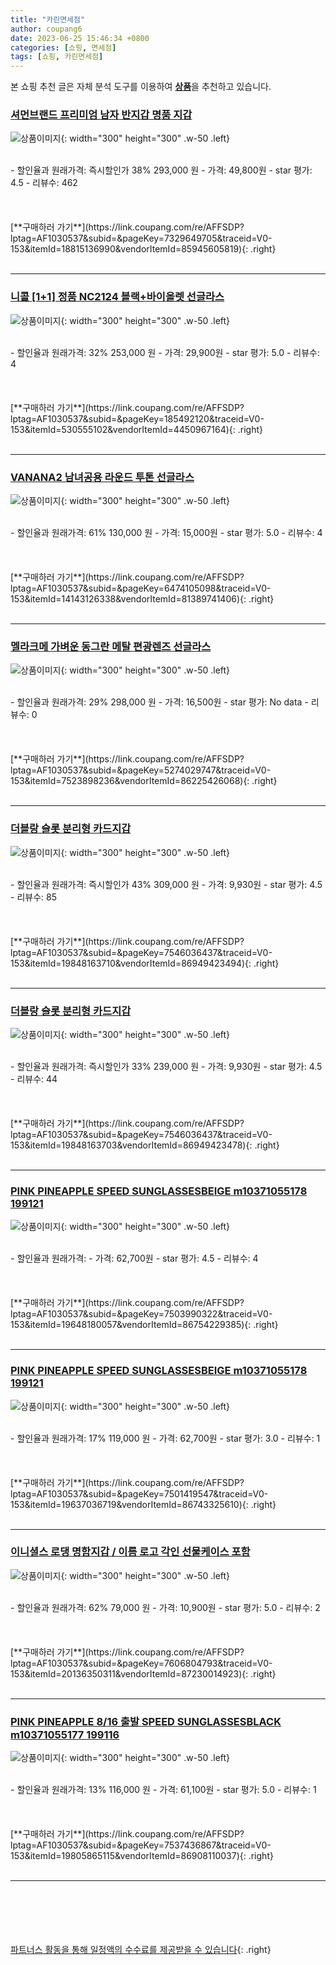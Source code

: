 ```yaml
---
title: "카린면세점"
author: coupang6
date: 2023-06-25 15:46:34 +0800
categories: [쇼핑, 면세점]
tags: [쇼핑, 카린면세점]
---
```


본 쇼핑 추천 글은 자체 분석 도구를 이용하여 [**상품**](https://link.coupang.com/a/bao1ui)을 추천하고 있습니다.

### [셔먼브랜드 프리미엄 남자 반지갑 명품 지갑](https://link.coupang.com/re/AFFSDP?lptag=AF1030537&subid=&pageKey=7329649705&traceid=V0-153&itemId=18815136990&vendorItemId=85945605819)

![상품이미지](https://thumbnail7.coupangcdn.com/thumbnails/remote/230x230ex/image/vendor_inventory/a080/e308dbc46c471e9decc999bdcbba1d0aa150d234f8e88af8b017f4d8849a.jpg){: width="300" height="300" .w-50 .left}


<br>
- 할인율과 원래가격: 즉시할인가 38%  293,000   원
- 가격: 49,800원
- star 평가: 4.5
- 리뷰수: 462
<br>
<br>
<br>
<br>
[**구매하러 가기**](https://link.coupang.com/re/AFFSDP?lptag=AF1030537&subid=&pageKey=7329649705&traceid=V0-153&itemId=18815136990&vendorItemId=85945605819){: .right}
<br>
<br>

---

### [니콜 [1+1] 정품 NC2124 블랙+바이올렛 선글라스](https://link.coupang.com/re/AFFSDP?lptag=AF1030537&subid=&pageKey=185492120&traceid=V0-153&itemId=530555102&vendorItemId=4450967164)

![상품이미지](https://thumbnail9.coupangcdn.com/thumbnails/remote/230x230ex/image/operator/530555102/ca1e89db-d398-dd0c-3a9b-ed020c5f5270.jpg){: width="300" height="300" .w-50 .left}


<br>
- 할인율과 원래가격: 32%  253,000   원
- 가격: 29,900원
- star 평가: 5.0
- 리뷰수: 4
<br>
<br>
<br>
<br>
[**구매하러 가기**](https://link.coupang.com/re/AFFSDP?lptag=AF1030537&subid=&pageKey=185492120&traceid=V0-153&itemId=530555102&vendorItemId=4450967164){: .right}
<br>
<br>

---

### [VANANA2 남녀공용 라운드 투톤 선글라스](https://link.coupang.com/re/AFFSDP?lptag=AF1030537&subid=&pageKey=6474105098&traceid=V0-153&itemId=14143126338&vendorItemId=81389741406)

![상품이미지](https://thumbnail9.coupangcdn.com/thumbnails/remote/230x230ex/image/vendor_inventory/90e7/ab7df2caa653b57e6d8ac3737584fe5d1921ef9e9192f18b1cd31da26ea0.jpg){: width="300" height="300" .w-50 .left}


<br>
- 할인율과 원래가격: 61%  130,000   원
- 가격: 15,000원
- star 평가: 5.0
- 리뷰수: 4
<br>
<br>
<br>
<br>
[**구매하러 가기**](https://link.coupang.com/re/AFFSDP?lptag=AF1030537&subid=&pageKey=6474105098&traceid=V0-153&itemId=14143126338&vendorItemId=81389741406){: .right}
<br>
<br>

---

### [멜라크메 가벼운 동그란 메탈 편광렌즈 선글라스](https://link.coupang.com/re/AFFSDP?lptag=AF1030537&subid=&pageKey=5274029747&traceid=V0-153&itemId=7523898236&vendorItemId=86225426068)

![상품이미지](https://thumbnail6.coupangcdn.com/thumbnails/remote/230x230ex/image/rs_quotation_api/gmafzrfz/26bf636a67954d55bf9607b8c28bedc4.jpg){: width="300" height="300" .w-50 .left}


<br>
- 할인율과 원래가격: 29%  298,000   원
- 가격: 16,500원
- star 평가: No data
- 리뷰수: 0
<br>
<br>
<br>
<br>
[**구매하러 가기**](https://link.coupang.com/re/AFFSDP?lptag=AF1030537&subid=&pageKey=5274029747&traceid=V0-153&itemId=7523898236&vendorItemId=86225426068){: .right}
<br>
<br>

---

### [더블랑 슬롯 분리형 카드지갑](https://link.coupang.com/re/AFFSDP?lptag=AF1030537&subid=&pageKey=7546036437&traceid=V0-153&itemId=19848163710&vendorItemId=86949423494)

![상품이미지](https://thumbnail10.coupangcdn.com/thumbnails/remote/230x230ex/image/vendor_inventory/b0b3/55e9ea802d2f3303b5209f7e47deaf7398b288c433ee0f462a2c22ab5438.jpg){: width="300" height="300" .w-50 .left}


<br>
- 할인율과 원래가격: 즉시할인가 43%  309,000   원
- 가격: 9,930원
- star 평가: 4.5
- 리뷰수: 85
<br>
<br>
<br>
<br>
[**구매하러 가기**](https://link.coupang.com/re/AFFSDP?lptag=AF1030537&subid=&pageKey=7546036437&traceid=V0-153&itemId=19848163710&vendorItemId=86949423494){: .right}
<br>
<br>

---

### [더블랑 슬롯 분리형 카드지갑](https://link.coupang.com/re/AFFSDP?lptag=AF1030537&subid=&pageKey=7546036437&traceid=V0-153&itemId=19848163703&vendorItemId=86949423478)

![상품이미지](https://thumbnail10.coupangcdn.com/thumbnails/remote/230x230ex/image/vendor_inventory/fb19/f3d4429d740160efa0d0396be8ddea0fb0ed6da708118a2bc586b48a0b9d.jpg){: width="300" height="300" .w-50 .left}


<br>
- 할인율과 원래가격: 즉시할인가 33%  239,000   원
- 가격: 9,930원
- star 평가: 4.5
- 리뷰수: 44
<br>
<br>
<br>
<br>
[**구매하러 가기**](https://link.coupang.com/re/AFFSDP?lptag=AF1030537&subid=&pageKey=7546036437&traceid=V0-153&itemId=19848163703&vendorItemId=86949423478){: .right}
<br>
<br>

---

### [PINK PINEAPPLE SPEED SUNGLASSESBEIGE m10371055178 199121](https://link.coupang.com/re/AFFSDP?lptag=AF1030537&subid=&pageKey=7503990322&traceid=V0-153&itemId=19648180057&vendorItemId=86754229385)

![상품이미지](https://thumbnail6.coupangcdn.com/thumbnails/remote/230x230ex/image/vendor_inventory/cde7/533625cf1ffbd67cb351605692fa43da2301404bde4b485e40e11873a3e5.jpg){: width="300" height="300" .w-50 .left}


<br>
- 할인율과 원래가격: 
- 가격: 62,700원
- star 평가: 4.5
- 리뷰수: 4
<br>
<br>
<br>
<br>
[**구매하러 가기**](https://link.coupang.com/re/AFFSDP?lptag=AF1030537&subid=&pageKey=7503990322&traceid=V0-153&itemId=19648180057&vendorItemId=86754229385){: .right}
<br>
<br>

---

### [PINK PINEAPPLE SPEED SUNGLASSESBEIGE m10371055178 199121](https://link.coupang.com/re/AFFSDP?lptag=AF1030537&subid=&pageKey=7501419547&traceid=V0-153&itemId=19637036719&vendorItemId=86743325610)

![상품이미지](https://thumbnail6.coupangcdn.com/thumbnails/remote/230x230ex/image/vendor_inventory/cde7/533625cf1ffbd67cb351605692fa43da2301404bde4b485e40e11873a3e5.jpg){: width="300" height="300" .w-50 .left}


<br>
- 할인율과 원래가격: 17%  119,000   원
- 가격: 62,700원
- star 평가: 3.0
- 리뷰수: 1
<br>
<br>
<br>
<br>
[**구매하러 가기**](https://link.coupang.com/re/AFFSDP?lptag=AF1030537&subid=&pageKey=7501419547&traceid=V0-153&itemId=19637036719&vendorItemId=86743325610){: .right}
<br>
<br>

---

### [이니셜스 로댕 명함지갑 / 이름 로고 각인 선물케이스 포함](https://link.coupang.com/re/AFFSDP?lptag=AF1030537&subid=&pageKey=7606804793&traceid=V0-153&itemId=20136350311&vendorItemId=87230014923)

![상품이미지](https://thumbnail7.coupangcdn.com/thumbnails/remote/230x230ex/image/vendor_inventory/38c8/56c5d5da6901c028dcd42eceefcd16295a9b00a78b15283fc51589e9097e.jpg){: width="300" height="300" .w-50 .left}


<br>
- 할인율과 원래가격: 62%  79,000   원
- 가격: 10,900원
- star 평가: 5.0
- 리뷰수: 2
<br>
<br>
<br>
<br>
[**구매하러 가기**](https://link.coupang.com/re/AFFSDP?lptag=AF1030537&subid=&pageKey=7606804793&traceid=V0-153&itemId=20136350311&vendorItemId=87230014923){: .right}
<br>
<br>

---

### [PINK PINEAPPLE 8/16 출발 SPEED SUNGLASSESBLACK m10371055177 199116](https://link.coupang.com/re/AFFSDP?lptag=AF1030537&subid=&pageKey=7537436867&traceid=V0-153&itemId=19805865115&vendorItemId=86908110037)

![상품이미지](https://thumbnail9.coupangcdn.com/thumbnails/remote/230x230ex/image/vendor_inventory/8b24/c2cc77028992ff22fc001ad0738a91c80160f7a3adcb42ddd258e3b6508e.jpg){: width="300" height="300" .w-50 .left}


<br>
- 할인율과 원래가격: 13%  116,000   원
- 가격: 61,100원
- star 평가: 5.0
- 리뷰수: 1
<br>
<br>
<br>
<br>
[**구매하러 가기**](https://link.coupang.com/re/AFFSDP?lptag=AF1030537&subid=&pageKey=7537436867&traceid=V0-153&itemId=19805865115&vendorItemId=86908110037){: .right}
<br>
<br>

---
<br><br><br><br><br> [파트너스 활동을 통해 일정액의 수수료를 제공받을 수 있습니다](https://link.coupang.com/a/bao1ui){: .right}